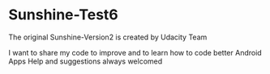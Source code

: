 # Sunshine-Test6
The original Sunshine-Version2 is created by Udacity Team

I want to share my code to improve and to learn how to code better Android Apps
Help and suggestions always welcomed
